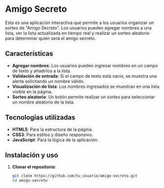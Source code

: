 # Amigo Secreto

Esta es una aplicación interactiva que permite a los usuarios organizar un sorteo de "Amigo Secreto". Los usuarios pueden agregar nombres a una lista, ver la lista actualizada en tiempo real y realizar un sorteo aleatorio para determinar quién será el amigo secreto.

## Características

- **Agregar nombres**: Los usuarios pueden ingresar nombres en un campo de texto y añadirlos a la lista.
- **Validación de entrada**: Si el campo de texto está vacío, se muestra una alerta solicitando un nombre válido.
- **Visualización de lista**: Los nombres ingresados se muestran en una lista visible en la página.
- **Sorteo aleatorio**: Un botón permite realizar un sorteo para seleccionar un nombre aleatorio de la lista.

## Tecnologías utilizadas

- **HTML5**: Para la estructura de la página.
- **CSS3**: Para estilos y diseño responsivo.
- **JavaScript**: Para la lógica de la aplicación.

## Instalación y uso

1. **Clonar el repositorio**:
   ```bash
   git clone https://github.com/tu_usuario/amigo-secreto.git
   cd amigo-secreto
